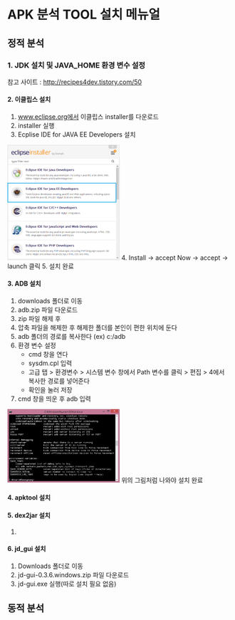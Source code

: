 # APK 분석 TOOL 설치 메뉴얼

## 정적 분석

### 1. JDK 설치 및 JAVA_HOME 환경 변수 설정
참고 사이트 : http://recipes4dev.tistory.com/50


#### 2. 이클립스 설치
1. www.eclipse.org에서 이클립스 installer를 다운로드
2. installer 실행
3. Ecplise IDE for JAVA EE Developers 설치
 <img src="/img/image1.png"  width="50%" height="50%">
4. Install -> accept Now -> accept -> launch 클릭
5. 설치 완료


#### 3. ADB 설치
 1) downloads 폴더로 이동
 2) adb.zip 파일 다운로드
 3) zip 파일 해제 후
 3) 압축 파일을 해제한 후 해제한 폴더를 본인이 편한 위치에 둔다
 4) adb 폴더의 경로를 복사한다
 (ex) c:/adb
 5) 환경 변수 설정
	- cmd 창을 연다
	- sysdm.cpl 입력
	- 고급 탭 > 환경변수 > 시스템 변수 창에서 Path 변수를 클릭 > 편집 > 4에서 복사한 경로를 넣어준다
	- 확인을 눌러 저장
6) cmd 창을 띄운 후 adb 입력
 <img src="/img/image2.png"  width="50%" height="50%">
위의 그림처럼 나와야 설치 완료


#### 4. apktool 설치


#### 5. dex2jar 설치
 1)


#### 6. jd_gui 설치
 1) Downloads 폴더로 이동
 2) jd-gui-0.3.6.windows.zip 파일 다운로드
 3) jd-gui.exe 실행(따로 설치 필요 없음)





 ## 동적 분석
